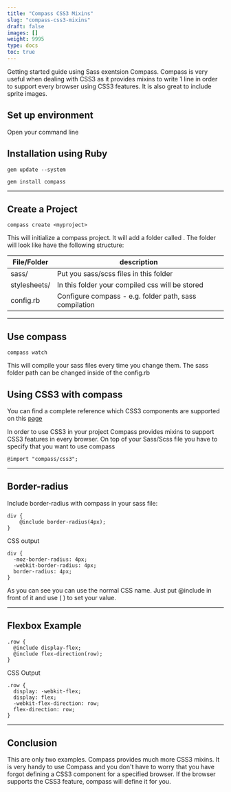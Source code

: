 ```yaml
---
title: "Compass CSS3 Mixins"
slug: "compass-css3-mixins"
draft: false
images: []
weight: 9995
type: docs
toc: true
---
```


Getting started guide using Sass exentsion Compass. Compass is very useful when dealing with CSS3 as it provides mixins to write 1 line in order to support every browser using CSS3 features. It is also great to include sprite images.

## Set up environment
Open your command line

Installation using Ruby
-----------------------
    gem update --system

    gem install compass


----------


Create a Project
----------------
    compass create <myproject>
This will initialize a compass project. It will add a folder called <myproject>. The folder will look like have the following structure:

| File/Folder | description |
| ------ | ------ |
| sass/ | Put you sass/scss files in this folder |
| stylesheets/ | In this folder your compiled css will be stored |
| config.rb | Configure compass - e.g. folder path, sass compilation |


----------

Use compass
-----------

    compass watch

This will compile your sass files every time you change them. The sass folder path can be changed inside of the config.rb


## Using CSS3 with compass
You can find a complete reference which CSS3 components are supported on this [page][1]

In order to use CSS3 in your project Compass provides mixins to support CSS3 features in every browser. On top of your Sass/Scss file you have to specify that you want to use compass

    @import "compass/css3";


----------

Border-radius
-------------
Include border-radius with compass in your sass file:

    div {
        @include border-radius(4px);
    }

CSS output

    div {
      -moz-border-radius: 4px;
      -webkit-border-radius: 4px;
      border-radius: 4px;
    }
As you can see you can use the normal CSS name. Just put @include in front of it and use ( ) to set your value.


----------

Flexbox Example
-------

    .row {
      @include display-flex;
      @include flex-direction(row);
    }

CSS Output

    .row {
      display: -webkit-flex;
      display: flex;
      -webkit-flex-direction: row;
      flex-direction: row;
    }


----------


Conclusion
----------

This are only two examples. Compass provides much more CSS3 mixins. It is very handy to use Compass and you don't have to worry that you have forgot defining a CSS3 component for a specified browser. If the browser supports the CSS3 feature, compass will define it for you.

  [1]: http://compass-style.org/reference/compass/css3/

